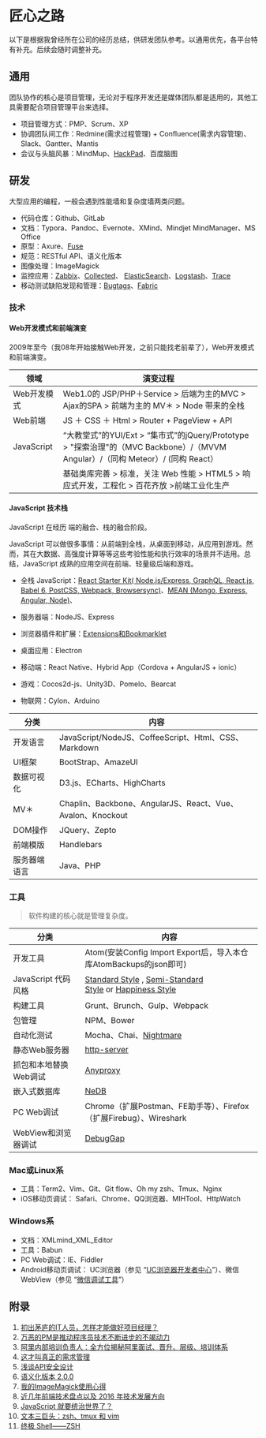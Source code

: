 # 匠心之路

以下是根据我曾经所在公司的经历总结，供研发团队参考。以通用优先，各平台特有补充。后续会随时调整补充。

## 通用

团队协作的核心是项目管理，无论对于程序开发还是媒体团队都是适用的，其他工具需要配合项目管理平台来选择。
- 项目管理方式：PMP、Scrum、XP
- 协调团队间工作：Redmine(需求过程管理) + Confluence(需求内容管理)、Slack、Gantter、Mantis
- 会议与头脑风暴：MindMup、[HackPad](https://hackpad.com/)、百度脑图

## 研发

大型应用的编程，一般会遇到性能墙和复杂度墙两类问题。
- 代码仓库：Github、GitLab
- 文档：Typora、Pandoc、Evernote、XMind、Mindjet MindManager、MS Office
- 原型：Axure、[Fuse](https://www.fusetools.com/)
- 规范：RESTful API、语义化版本
- 图像处理：ImageMagick
- 监控应用：[Zabbix](http://www.zabbix.com/)、[Collected](https://collectd.org/)、 [ElasticSearch](https://www.elastic.co/products/elasticsearch)、[Logstash](https://www.elastic.co/products/logstash)、[Trace](https://trace.risingstack.com/)
- 移动测试缺陷发现和管理：[Bugtags](https://www.bugtags.com/)、[Fabric](https://get.fabric.io/)

### 技术

#### Web开发模式和前端演变

2009年至今（我08年开始接触Web开发，之前只能找老前辈了），Web开发模式和前端演变。

| 领域         | 演变过程                                     |
| ---------- | ---------------------------------------- |
| Web开发模式    | Web1.0的 JSP/PHP＋Service > 后端为主的MVC > Ajax的SPA > 前端为主的 MV＊ > Node 带来的全栈 |
| Web前端      | JS ＋ CSS ＋ Html > Router + PageView + API |
| JavaScript | “大教堂式”的YUI/Ext  > “集市式”的jQuery/Prototype > "探索治理"的（MVC Backbone）/（MVVM Angular）/（同构 Meteor）/ (同构 React） |
|            | 基础类库完善 > 标准，关注 Web 性能 > HTML5 > 响应式开发，工程化 > 百花齐放 >前端工业化生产 |

#### JavaScript 技术栈

JavaScript 在经历 端的融合、栈的融合阶段。

JavaScript 可以做很多事情：从前端到全栈，从桌面到移动，从应用到游戏。然而，其在大数据、高强度计算等等这些考验性能和执行效率的场景并不适用。总结，JavaScript 成熟的应用空间在前端、轻量级后端和游戏。

- 全栈 JavaScript：[React Starter Kit( Node.js/Express, GraphQL, React.js, Babel 6, PostCSS, Webpack, Browsersync)](https://github.com/kriasoft/react-starter-kit)、[MEAN (Mongo, Express, Angular, Node)](http://mean.io/#!/)、
- 服务器端：NodeJS、Express
- 浏览器插件和扩展：[Extensions和Bookmarklet](https://github.com/TingGe/chrome-extensions/blob/master/README.md)




- 桌面应用：Electron
- 移动端：React Native、Hybrid App（Cordova + AngularJS + ionic）
- 游戏：Cocos2d-js、Unity3D、Pomelo、Bearcat
- 物联网：Cylon、Arduino



| 分类     | 内容                                       |
| ------ | ---------------------------------------- |
| 开发语言   | JavaScript/NodeJS、CoffeeScript、Html、CSS、Markdown |
| UI框架   | BootStrap、AmazeUI                        |
| 数据可视化  | D3.js、ECharts、HighCharts                 |
| MV＊    | Chaplin、Backbone、AngularJS、React、Vue、Avalon、Knockout |
| DOM操作  | JQuery、Zepto                             |
| 前端模版   | Handlebars                               |
| 服务器端语言 | Java、PHP                                 |

### 工具

> 软件构建的核心就是管理复杂度。

| 分类              | 内容                                       |
| --------------- | ---------------------------------------- |
| 开发工具            | Atom(安装Config Import Export后，导入本仓库AtomBackups的json即可) |
| JavaScript 代码风格 | [Standard Style](https://github.com/feross/standard) , [Semi-Standard Style](https://github.com/Flet/semistandard) or [Happiness Style](https://github.com/jedwatson/happiness) |
| 构建工具            | Grunt、Brunch、Gulp、Webpack                |
| 包管理             | NPM、Bower                                |
| 自动化测试           | Mocha、Chai、[Nightmare](http://www.nightmarejs.org/) |
| 静态Web服务器        | [http-server](https://github.com/indexzero/http-server) |
| 抓包和本地替换Web调试    | [Anyproxy](https://github.com/alibaba/anyproxy) |
| 嵌入式数据库          | [NeDB](https://github.com/louischatriot/nedb) |
| PC Web调试        | Chrome（扩展Postman、FE助手等）、Firefox（扩展Firebug）、Wireshark |
| WebView和浏览器调试   | [DebugGap](http://www.debuggap.com/)     |

### Mac或Linux系

- 工具：Term2、Vim、Git、Git flow、Oh my zsh、Tmux、Nginx
- iOS移动页调试： Safari、Chrome、QQ浏览器、MIHTool、HttpWatch

### Windows系

- 文档：XMLmind_XML_Editor
- 工具：Babun
- PC Web调试：IE、Fiddler
- Android移动页调试： UC浏览器（参见 “[UC浏览器开发者中心](http://www.uc.cn/business/developer/)”）、微信WebView（参见 “[微信调试工具](http://blog.qqbrowser.cc/)”）

## 附录

 1. [初出茅庐的IT人员，怎样才能做好项目经理？](http://www.jianshu.com/p/2f737f8fe75f)
 2. [万恶的PM是推动程序员技术不断进步的不竭动力](http://www.jianshu.com/p/ebd7a8b9bff9)
 3. [阿里内部培训负责人：全方位揭秘阿里面试、晋升、层级、培训体系](http://mp.weixin.qq.com/s?__biz=MjM5MzIxNTQ2MA==&mid=402806994&idx=1&sn=77d8fda6912c16a617e82229e8cc1a52&scene=23&srcid=0319fD0Qyeu9idm7xvmZbbiY#rd)
 4. [这才叫真正的需求管理](http://www.jianshu.com/p/507fea3e2a20)
 5. [浅谈API安全设计](http://www.jianshu.com/p/d7c52d113a68)
 6. [语义化版本 2.0.0](http://semver.org/lang/zh-CN/)
 7. [我的ImageMagick使用心得](http://www.charry.org/docs/linux/ImageMagick/ImageMagick.html)
 8. [近几年前端技术盘点以及 2016 年技术发展方向](http://taobaofed.org/blog/2016/01/04/font-end-tech-inventory/)
 9. [JavaScript 就要统治世界了？](https://segmentfault.com/a/1190000003767058)
 10. [文本三巨头：zsh、tmux 和 vim](http://blog.jobbole.com/86571/)
 11. [终极 Shell——ZSH](http://zhuanlan.zhihu.com/mactalk/19556676)

